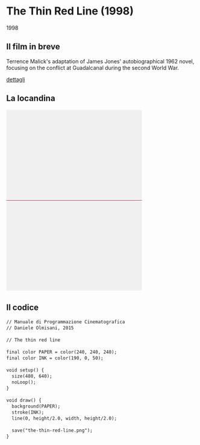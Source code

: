 # The Thin Red Line (1998)

1998

## Il film in breve
Terrence Malick's adaptation of James Jones' autobiographical 1962 novel, focusing on the conflict at Guadalcanal during the second World War.

[dettagli](https://www.imdb.com/title/tt0120863/)

## La locandina
<img src="the-thin-red-line.png"  width="360px" title="The Thin Red Line">


## Il codice
```processing
// Manuale di Programmazione Cinematografica
// Daniele Olmisani, 2015

// The thin red line

final color PAPER = color(240, 240, 240);
final color INK = color(190, 0, 50);

void setup() {
  size(480, 640);
  noLoop();
}

void draw() {
  background(PAPER);
  stroke(INK);
  line(0, height/2.0, width, height/2.0);
  
  save("the-thin-red-line.png");
}
  
```
